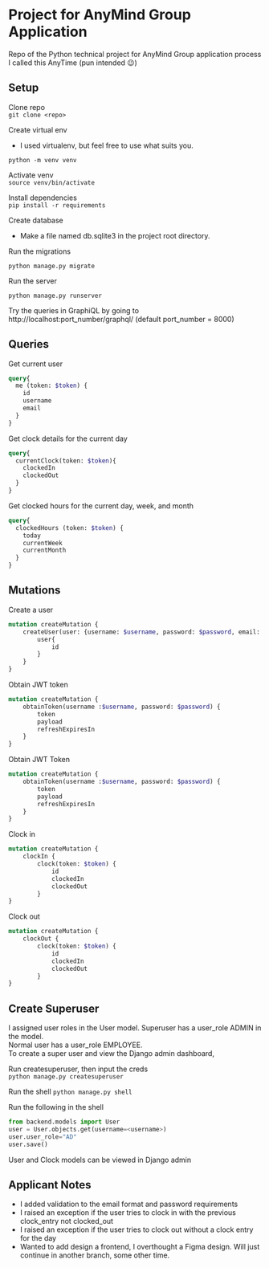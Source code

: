 # Project for AnyMind Group Application

Repo of the Python technical project for AnyMind Group application process \
I called this AnyTime (pun intended 😉)

## Setup

Clone repo\
`git clone <repo>`

Create virtual env

- I used virtualenv, but feel free to use what suits you.

`python -m venv venv`

Activate venv\
`source venv/bin/activate`

Install dependencies\
`pip install -r requirements`

Create database

- Make a file named db.sqlite3 in the project root directory.

Run the migrations

`python manage.py migrate`

Run the server

`python manage.py runserver`


Try the queries in GraphiQL by going to http://localhost:port_number/graphql/ (default port_number = 8000)
## Queries

Get current user

```graphql
query{
  me (token: $token) {
    id
    username
    email
  }
}
```

Get clock details for the current day

```graphql
query{
  currentClock(token: $token){
    clockedIn
    clockedOut
  }
}
```

Get clocked hours for the current day, week, and month

```graphql
query{
  clockedHours (token: $token) {
    today
    currentWeek
    currentMonth
  }
}
```

## Mutations

Create a user

```graphql
mutation createMutation {
    createUser(user: {username: $username, password: $password, email: $email}) {
        user{
            id
        } 
    }
}

```
Obtain JWT token
```graphql
mutation createMutation {
    obtainToken(username :$username, password: $password) {
        token
        payload
        refreshExpiresIn
    }
}
```
Obtain JWT Token
```graphql
mutation createMutation {
    obtainToken(username :$username, password: $password) {
        token
        payload
        refreshExpiresIn
    }
}
```
Clock in
```graphql
mutation createMutation {
 	clockIn {
        clock(token: $token) {
            id
            clockedIn
            clockedOut
        }
}
```
Clock out
```graphql
mutation createMutation {
 	clockOut {
        clock(token: $token) {
            id
            clockedIn
            clockedOut
        }
}
```

## Create Superuser
I assigned user roles in the User model. Superuser has a user_role ADMIN in the model.\
Normal user has a user_role EMPLOYEE.\
To create a super user and view the Django admin dashboard,

Run createsuperuser, then input the creds\
`python manage.py createsuperuser`

Run the shell
`python manage.py shell`

Run the following in the shell
```python
from backend.models import User
user = User.objects.get(username=<username>)
user.user_role="AD"
user.save()
```

User and Clock models can be viewed in Django admin

## Applicant Notes
- I added validation to the email format and password requirements
- I raised an exception if the user tries to clock in with the previous clock_entry not clocked_out
- I raised an exception if the user tries to clock out without a clock entry for the day
- Wanted to add design a frontend, I overthought a Figma design. Will just continue in another branch, some other time.
